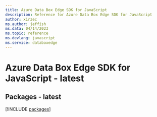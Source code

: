 ```yaml
---
title: Azure Data Box Edge SDK for JavaScript
description: Reference for Azure Data Box Edge SDK for JavaScript
author: xirzec
ms.author: jeffish
ms.data: 04/14/2023
ms.topic: reference
ms.devlang: javascript
ms.service: databoxedge
---
```

# Azure Data Box Edge SDK for JavaScript - latest
## Packages - latest
[!INCLUDE [packages](data-box-edge-index.md)]